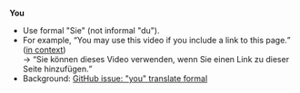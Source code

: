 **You**
* Use formal "Sie" (not informal "du").
* For example, <q>You may use this video if you include a link to this page.</q> ([in context](https://www.w3.org/WAI/videos/standards-and-benefits/#permission))<br>-> <q>Sie können dieses Video verwenden, wenn Sie einen Link zu dieser Seite hinzufügen.</q>
* Background: [GitHub issue: "you" translate formal](https://github.com/w3c/wai-website/issues/123)
